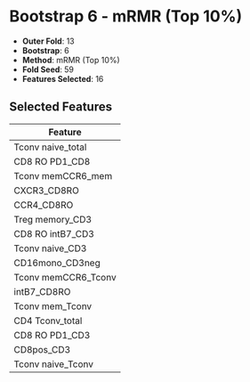 # Bootstrap 6 - mRMR (Top 10%)

- **Outer Fold**: 13
- **Bootstrap**: 6
- **Method**: mRMR (Top 10%)
- **Fold Seed**: 59
- **Features Selected**: 16

## Selected Features

| Feature |
|---------|
| Tconv naive_total |
| CD8 RO PD1_CD8 |
| Tconv memCCR6_mem |
| CXCR3_CD8RO |
| CCR4_CD8RO |
| Treg memory_CD3 |
| CD8 RO intB7_CD3 |
| Tconv naive_CD3 |
| CD16mono_CD3neg |
| Tconv memCCR6_Tconv |
| intB7_CD8RO |
| Tconv mem_Tconv |
| CD4 Tconv_total |
| CD8 RO PD1_CD3 |
| CD8pos_CD3 |
| Tconv naive_Tconv |
